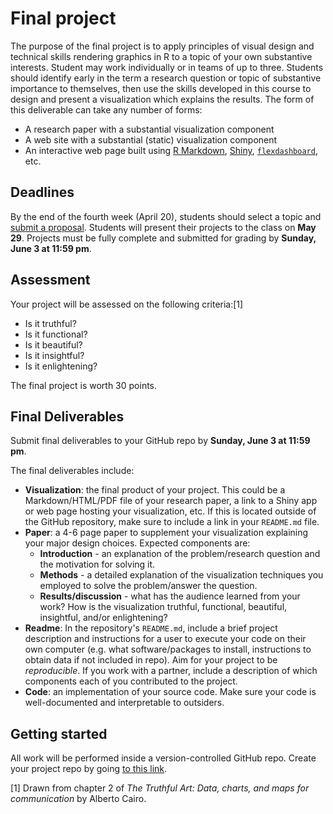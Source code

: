 
Final project
=============

The purpose of the final project is to apply principles of visual design and technical skills rendering graphics in R to a topic of your own substantive interests. Student may work individually or in teams of up to three. Students should identify early in the term a research question or topic of substantive importance to themselves, then use the skills developed in this course to design and present a visualization which explains the results. The form of this deliverable can take any number of forms:

-   A research paper with a substantial visualization component
-   A web site with a substantial (static) visualization component
-   An interactive web page built using [R Markdown](http://rmarkdown.rstudio.com/), [Shiny](https://shiny.rstudio.com/), [`flexdashboard`](http://rmarkdown.rstudio.com/flexdashboard/), etc.

Deadlines
---------

By the end of the fourth week (April 20), students should select a topic and [submit a proposal](https://goo.gl/forms/s5A6zgaMZdoNhXp63). Students will present their projects to the class on **May 29**. Projects must be fully complete and submitted for grading by **Sunday, June 3 at 11:59 pm**.

Assessment
----------

Your project will be assessed on the following criteria:[1]

-   Is it truthful?
-   Is it functional?
-   Is it beautiful?
-   Is it insightful?
-   Is it enlightening?

The final project is worth 30 points.

Final Deliverables
------------------

Submit final deliverables to your GitHub repo by **Sunday, June 3 at 11:59 pm**.

The final deliverables include:

-   **Visualization**: the final product of your project. This could be a Markdown/HTML/PDF file of your research paper, a link to a Shiny app or web page hosting your visualization, etc. If this is located outside of the GitHub repository, make sure to include a link in your `README.md` file.
-   **Paper**: a 4-6 page paper to supplement your visualization explaining your major design choices. Expected components are:
    -   **Introduction** - an explanation of the problem/research question and the motivation for solving it.
    -   **Methods** - a detailed explanation of the visualization techniques you employed to solve the problem/answer the question.
    -   **Results/discussion** - what has the audience learned from your work? How is the visualization truthful, functional, beautiful, insightful, and/or enlightening?
-   **Readme**: In the repository's `README.md`, include a brief project description and instructions for a user to execute your code on their own computer (e.g. what software/packages to install, instructions to obtain data if not included in repo). Aim for your project to be *reproducible*. If you work with a partner, include a description of which components each of you contributed to the project.
-   **Code**: an implementation of your source code. Make sure your code is well-documented and interpretable to outsiders.

Getting started
---------------

All work will be performed inside a version-controlled GitHub repo. Create your project repo by going [to this link](https://classroom.github.com/g/SH9AMzoC).

[1] Drawn from chapter 2 of *The Truthful Art: Data, charts, and maps for communication* by Alberto Cairo.

